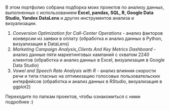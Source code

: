 В этом портфолио собрана подборка моих проектов по анализу данных, выполненных с использованием **Excel, pandas, SQL, R, Google Data Studio, Yandex DataLens** и других инструментов анализа и визуализации.

1. *Conversion Optimization for Call-Center Operations* - анализ факторов конверсии из заявки в оплату (обработка и анализ данных в Python, визуализация в DataLens)
2. *Marketing Campaign Analysis_Clients And Key Metrics Dashboard* - анализ данные пяти маркетинговых кампаний с охватом 2240 клиентов (обработка и анализ данных в Excel, визуализация в Google Data Studio)
3. *Vowel and Speech Rate Analysis with R* - анализ влияния скорости речи и типа гласных на оптимизацию голосовых пользовательских интерфейсов (обработка и анализ данных в RStudio, визуализация в ggplot2)

Переходите по папкам проектов, чтобы ознакомиться с ними подробнее :)
